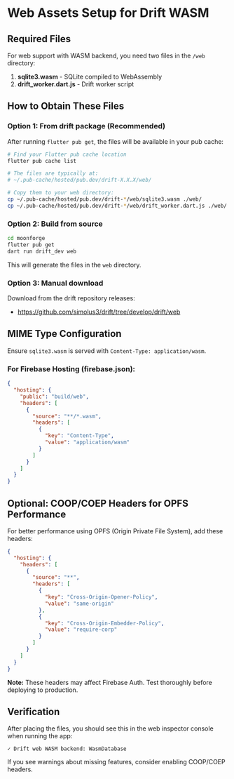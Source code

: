 # Web Assets Setup for Drift WASM

## Required Files

For web support with WASM backend, you need two files in the `/web` directory:

1. **sqlite3.wasm** - SQLite compiled to WebAssembly
2. **drift_worker.dart.js** - Drift worker script

## How to Obtain These Files

### Option 1: From drift package (Recommended)

After running `flutter pub get`, the files will be available in your pub cache:

```bash
# Find your Flutter pub cache location
flutter pub cache list

# The files are typically at:
# ~/.pub-cache/hosted/pub.dev/drift-X.X.X/web/

# Copy them to your web directory:
cp ~/.pub-cache/hosted/pub.dev/drift-*/web/sqlite3.wasm ./web/
cp ~/.pub-cache/hosted/pub.dev/drift-*/web/drift_worker.dart.js ./web/
```

### Option 2: Build from source

```bash
cd moonforge
flutter pub get
dart run drift_dev web
```

This will generate the files in the `web` directory.

### Option 3: Manual download

Download from the drift repository releases:
- https://github.com/simolus3/drift/tree/develop/drift/web

## MIME Type Configuration

Ensure `sqlite3.wasm` is served with `Content-Type: application/wasm`.

### For Firebase Hosting (firebase.json):

```json
{
  "hosting": {
    "public": "build/web",
    "headers": [
      {
        "source": "**/*.wasm",
        "headers": [
          {
            "key": "Content-Type",
            "value": "application/wasm"
          }
        ]
      }
    ]
  }
}
```

## Optional: COOP/COEP Headers for OPFS Performance

For better performance using OPFS (Origin Private File System), add these headers:

```json
{
  "hosting": {
    "headers": [
      {
        "source": "**",
        "headers": [
          {
            "key": "Cross-Origin-Opener-Policy",
            "value": "same-origin"
          },
          {
            "key": "Cross-Origin-Embedder-Policy",
            "value": "require-corp"
          }
        ]
      }
    ]
  }
}
```

**Note:** These headers may affect Firebase Auth. Test thoroughly before deploying to production.

## Verification

After placing the files, you should see this in the web inspector console when running the app:
```
✓ Drift web WASM backend: WasmDatabase
```

If you see warnings about missing features, consider enabling COOP/COEP headers.
